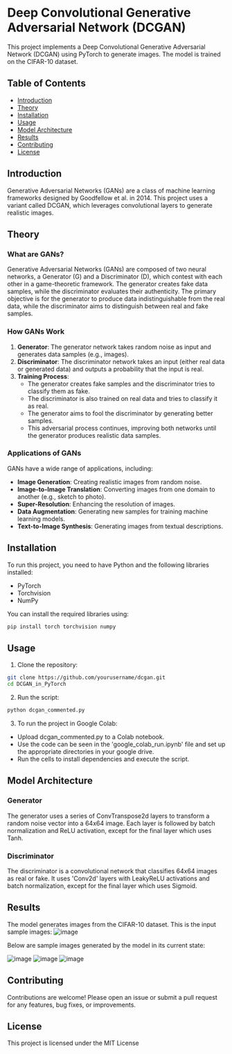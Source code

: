 # Deep Convolutional Generative Adversarial Network (DCGAN)

This project implements a Deep Convolutional Generative Adversarial Network (DCGAN) using PyTorch to generate images. The model is trained on the CIFAR-10 dataset.

## Table of Contents
- [Introduction](#introduction)
- [Theory](#theory)
- [Installation](#installation)
- [Usage](#usage)
- [Model Architecture](#model-architecture)
- [Results](#results)
- [Contributing](#contributing)
- [License](#license)

## Introduction
Generative Adversarial Networks (GANs) are a class of machine learning frameworks designed by Goodfellow et al. in 2014. This project uses a variant called DCGAN, which leverages convolutional layers to generate realistic images.

## Theory
### What are GANs?
Generative Adversarial Networks (GANs) are composed of two neural networks, a Generator (G) and a Discriminator (D), which contest with each other in a game-theoretic framework. The generator creates fake data samples, while the discriminator evaluates their authenticity. The primary objective is for the generator to produce data indistinguishable from the real data, while the discriminator aims to distinguish between real and fake samples.

### How GANs Work
1. **Generator**: The generator network takes random noise as input and generates data samples (e.g., images).
2. **Discriminator**: The discriminator network takes an input (either real data or generated data) and outputs a probability that the input is real.
3. **Training Process**:
   - The generator creates fake samples and the discriminator tries to classify them as fake.
   - The discriminator is also trained on real data and tries to classify it as real.
   - The generator aims to fool the discriminator by generating better samples.
   - This adversarial process continues, improving both networks until the generator produces realistic data samples.

### Applications of GANs
GANs have a wide range of applications, including:
- **Image Generation**: Creating realistic images from random noise.
- **Image-to-Image Translation**: Converting images from one domain to another (e.g., sketch to photo).
- **Super-Resolution**: Enhancing the resolution of images.
- **Data Augmentation**: Generating new samples for training machine learning models.
- **Text-to-Image Synthesis**: Generating images from textual descriptions.


## Installation
To run this project, you need to have Python and the following libraries installed:
- PyTorch
- Torchvision
- NumPy

You can install the required libraries using:
```bash
pip install torch torchvision numpy
```

## Usage
1. Clone the repository:
```bash
git clone https://github.com/yourusername/dcgan.git
cd DCGAN_in_PyTorch
```
2. Run the script:
```bash
python dcgan_commented.py
```
3. To run the project in Google Colab:
- Upload dcgan_commented.py to a Colab notebook.
- Use the code can be seen in the 'google_colab_run.ipynb' file and set up the appropriate directories in your google drive.
- Run the cells to install dependencies and execute the script.

## Model Architecture
### Generator
The generator uses a series of ConvTranspose2d layers to transform a random noise vector into a 64x64 image. Each layer is followed by batch normalization and ReLU activation, except for the final layer which uses Tanh.

### Discriminator
The discriminator is a convolutional network that classifies 64x64 images as real or fake. It uses 'Conv2d' layers with LeakyReLU activations and batch normalization, except for the final layer which uses Sigmoid.

## Results

The model generates images from the CIFAR-10 dataset. This is the input sample images:
![image](https://github.com/indigoMac/DCGAN_in_PyTorch/assets/156789269/146160f5-46fd-4a27-b107-3ca1d21ea6eb)

Below are sample images generated by the model in its current state:

![image](https://github.com/indigoMac/DCGAN_in_PyTorch/assets/156789269/1588c8b2-58a9-4c43-a88a-c0469cd92be0)
![image](https://github.com/indigoMac/DCGAN_in_PyTorch/assets/156789269/f5d2c363-e8e5-4094-a9ea-cd2de17a8f83)
![image](https://github.com/indigoMac/DCGAN_in_PyTorch/assets/156789269/bbf52d58-8cf3-4861-ad22-80132967093d)

## Contributing
Contributions are welcome! Please open an issue or submit a pull request for any features, bug fixes, or improvements.

## License
This project is licensed under the MIT License
